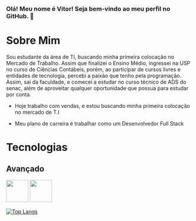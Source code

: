 ### Olá! Meu nome é Vitor! Seja bem-vindo ao meu perfil no GitHub. 👋
  <h1>Sobre Mim</h1> 
  Sou estudante da área de TI, buscando
  minha primeira colocação no Mercado de
  Trabalho. Assim que finalizei o Ensino Médio,
  ingressei na USP no curso de Ciências
  Contábeis, porém, ao participar de cursos
  livres e entidades de tecnologia, percebi a
  paixão que tenho pela programação. Assim,
  sai da faculdade, e comecei a estudar no
  curso técnico de ADS do senac, além de
  aproveitar qualquer oportunidade que
  possua para estudar por conta.
  
- Hoje trabalho com vendas, e estou buscando minha primeira colocação no mercado de T.I

- Meu plano de carreira é trabalhar como um Desenvolvedor Full Stack

 <h1>Tecnologias</h1>
 <h2>Avançado</h2>
 <div display="flex" gap="10px">
   <img src="https://cdn.jsdelivr.net/gh/devicons/devicon@latest/icons/html5/html5-original-wordmark.svg" width="60px" height="60px" /> 
   <img src="https://cdn.jsdelivr.net/gh/devicons/devicon@latest/icons/css3/css3-original-wordmark.svg" width="60px" height="60px"/> 
 </div>
 
 
 
 
          

        
 
          

[![Top Langs](https://github-readme-stats.vercel.app/api/top-langs/?username=VitorR-Soares&layout=donut)](https://github.com/VitorR-Soares/github-readme-stats)
